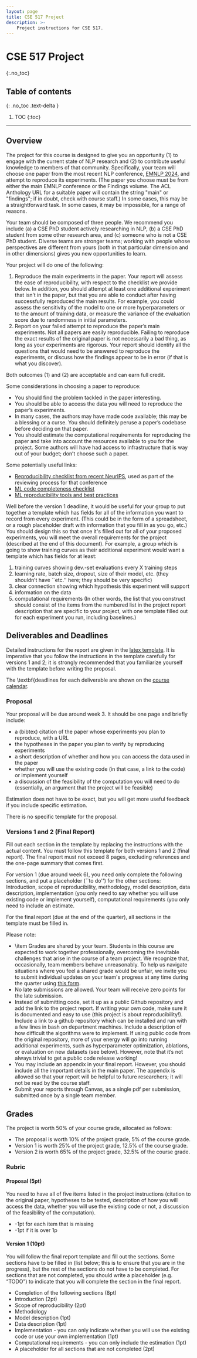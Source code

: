 ```yaml
---
layout: page
title: CSE 517 Project
description: >-
    Project instructions for CSE 517.
---
```


# CSE 517 Project
{:.no_toc}

## Table of contents
{: .no_toc .text-delta }

1. TOC
{:toc}

---

## Overview

The project for this course is designed to give you an opportunity (1) to engage with the current state of NLP research and (2) to contribute useful knowledge to members of that community.  Specifically, your team will choose one paper from the most recent NLP conference, [EMNLP 2024](https://aclanthology.org/events/emnlp-2024/#2024emnlp-main), and attempt to reproduce its experiments. (The paper you choose must be from either the  main EMNLP conference or the Findings volume.  The ACL Anthology URL for a suitable paper  will contain the string "main" or "findings"; if in doubt, check with course staff.)   In some cases, this may be a straightforward task.  In some cases, it may be impossible, for  a range of reasons.

Your team should be composed of three people.  We recommend you include (a) a CSE PhD student actively researching in NLP, (b) a CSE PhD student from some other research area, and (c) someone who is not a CSE PhD student.  Diverse teams are stronger teams; working with people whose perspectives are different from yours (both in that particular dimension and in other dimensions) gives you new  opportunities to learn.

Your project will do one of the following:
1. Reproduce the main experiments in the paper.  Your report will assess the ease of reproducibility, with respect to the checklist we provide below.  In addition, you should attempt at least one additional experiment that isn’t in the paper, but that you are able to conduct after having successfully reproduced the main results.  For example, you could assess the sensitivity of the model to one or more hyperparameters or to the amount of training data, or measure the variance of the evaluation score due to randomness in initial parameters.
1. Report on your failed attempt to reproduce the paper’s main experiments.  Not all papers are easily reproducible. Failing to reproduce the exact results of the original paper is not necessarily a bad thing, as long as your experiments are rigorous. Your report should identify all the questions that would need to be answered to reproduce the experiments, or discuss how the findings appear to be in error (if that is what you discover).

Both outcomes (1) and (2) are acceptable and can earn full credit.

Some considerations in choosing a paper to reproduce:
- You should find the problem tackled in the paper interesting.
- You should be able to access the data you will need to reproduce the paper’s experiments.
- In many cases, the authors may have made code available; this may be a blessing or a curse.  You should definitely peruse a paper’s codebase before deciding on that paper.
- You should estimate the computational requirements for reproducing the paper and take into account the resources available to you for the project. Some authors will have had access to infrastructure that is way out of your budget; don’t choose such a paper.  

Some potentially useful links:
- [Reproducibility checklist from recent NeurIPS](https://neurips.cc/Conferences/2021/PaperInformation/PaperChecklist), used as part of the reviewing process for that conference
- [ML code completeness checklist](https://github.com/paperswithcode/releasing-research-code)
- [ML reproducibility tools and best practices](https://www.cs.mcgill.ca/~ksinha4/practices_for_reproducibility/)

Well before the version 1 deadline, it would be useful for your group to put together a template which has fields for all of the information you want to record from every experiment. (This could be in the form of a spreadsheet, or a rough placeholder draft with information that you fill in as you go, etc.) You should design this so that once it's filled out for all of your proposed experiments, you will meet the overall requirements for the project (described at the end of this document). For example, a group which is going to show training curves as their additional experiment would want a template which has fields for at least:
1. training curves showing dev.-set evaluations every X training steps
1. learning rate, batch size, dropout, size of their model, etc. (they shouldn’t have ``etc.'' here; they should be very specific)
1. clear connection showing which hypothesis this experiment will support
1. information on the data
1. computational requirements
(In other words, the list that you construct should consist of the items from the numbered list in the project report description that are specific to your project, with one template filled out for each experiment you run, including baselines.)

## Deliverables and Deadlines

Detailed instructions for the report are given in the [latex template](https://nasmith.github.io/NLP-winter22/assets/templates/project-517.tgz).   It is imperative that you follow the instructions in the template carefully for versions 1 and 2; it is strongly recommended that you familiarize yourself with the template before writing the proposal. 

The \textbf{deadlines for each deliverable are shown on the [course calendar](calendar).

### Proposal

Your proposal will be due around week 3.  It should be one page and briefly include:
- a (bibtex) citation of the paper whose experiments you plan to reproduce, with a URL
- the hypotheses in the paper you plan to verify by reproducing experiments
- a short description of whether and how you can access the data used in the paper
- whether you will use the existing code (in that case, a link to the code) or implement yourself
- a discussion of the feasibility of the computation you will need to do (essentially, an argument that the project will be feasible)

Estimation does not have to be exact, but you will get more useful feedback if you include specific estimation.

There is no specific template for the proposal.

### Versions 1 and 2 (Final Report)

Fill out each section in the template by replacing the instructions with the actual content. You must follow this template for both versions  1 and 2 (final report). The final report must not exceed 8 pages, excluding references and the one-page summary that comes first.

For  version 1 (due around week 6), you need only complete the following sections, and put a placeholder (``to do'') for the other sections: Introduction, scope of reproducibility, methodology, model description, data description, implementation (you only need to say whether you will use existing code or implement yourself),  computational requirements (you only need to include an estimate.

For the final report (due at the end of the quarter), all sections in the template must be filled in.

Please note:
- \item Grades are shared by your team. Students in this course are expected to work together professionally, overcoming the inevitable challenges that arise in the course of a team project.  We recognize that, occasionally, team members behave unreasonably.  To help us navigate situations where you feel a shared grade would be unfair, we invite you to submit individual updates on your team's progress at any time during the quarter using [this form](https://forms.gle/XMzbD9tkhZ5qEcvS8).
- No late submissions are allowed. Your team will receive zero points for the late submission.
- Instead of submitting code, set it up as a public Github repository and add the link to the project report.  If writing your own code, make sure it is documented and easy to use (this project is about reproducibility!). Include a link to a github repository which can be installed and run with a few lines in bash on department machines. Include a description of how difficult the algorithms were to implement.  If using public code from the original repository, more of your energy will go into running additional experiments, such as hyperparameter optimization, ablations, or evaluation on new datasets (see below).  However, note that it’s not always trivial to get a public code release working!
- You may include an appendix in your final report. However, you should include all the important details in the main paper. The appendix is allowed so that your report will be helpful to future researchers; it will not be read by the course staff.
- Submit your reports through Canvas, as a single pdf per submission, submitted once by a single team member.

## Grades

The project is worth 50\% of your course grade, allocated as follows:
- The proposal is worth 10\% of the project grade, 5\% of the course grade.
- Version 1 is worth 25\% of the project grade, 12.5\% of the course grade.
- Version 2 is worth 65\% of the project grade, 32.5\% of the course grade.

### Rubric

#### Proposal (5pt)
You need to have all of five items listed in the project instructions (citation to the original paper, hypotheses to be tested, description of how you will access the data, whether you will use the existing code or not, a discussion of the feasibility of the computation).
- -1pt for each item that is missing
- -1pt if it is over 1p

#### Version 1 (10pt)
You will follow the final report template and fill out the sections. Some sections have to be filled in (list below; this is to ensure that you are in the progress), but the rest of the sections do not have to be completed. For sections that are not completed, you should write a placeholder (e.g. “TODO”) to indicate that you will complete the section in the final report.
- Completion of the following sections (8pt)
 - Introduction (2pt)
 - Scope of reproducibility (2pt)
 - Methodology
  - Model description (1pt)
  - Data description (1pt)
  - Implementation - you can only indicate whether you will use the existing code or use
your own implementation (1pt)
  - Computational requirements - you can only include the estimation (1pt)
- A placeholder for all sections that are not completed (2pt)





